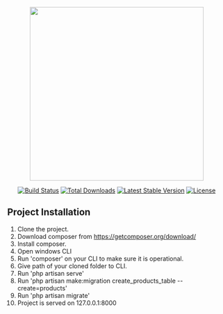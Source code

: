 <p align="center"><img src="https://res.cloudinary.com/dtfbvvkyp/image/upload/v1566331377/laravel-logolockup-cmyk-red.svg" width="400"></p>

<p align="center">
<a href="https://travis-ci.org/laravel/framework"><img src="https://travis-ci.org/laravel/framework.svg" alt="Build Status"></a>
<a href="https://packagist.org/packages/laravel/framework"><img src="https://poser.pugx.org/laravel/framework/d/total.svg" alt="Total Downloads"></a>
<a href="https://packagist.org/packages/laravel/framework"><img src="https://poser.pugx.org/laravel/framework/v/stable.svg" alt="Latest Stable Version"></a>
<a href="https://packagist.org/packages/laravel/framework"><img src="https://poser.pugx.org/laravel/framework/license.svg" alt="License"></a>
</p>

## Project Installation 
1. Clone the project.
2. Download composer from https://getcomposer.org/download/
3. Install composer.
4. Open windows CLI
5. Run 'composer' on your CLI to make sure it is operational.
6. Give path of your cloned folder to CLI.
7. Run 'php artisan serve'
8. Run 'php artisan make:migration create_products_table --create=products'
9. Run 'php artisan migrate'
10. Project is served on 127.0.0.1:8000
